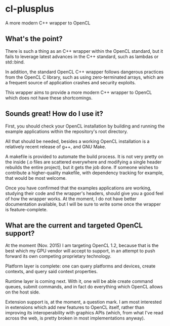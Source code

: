 # cl-plusplus
A more modern C++ wrapper to OpenCL

## What's the point?
There is such a thing as an C++ wrapper within the OpenCL standard, but it fails to leverage latest advances in the C++ standard, such as lambdas or std::bind.

In addition, the standard OpenCL C++ wrapper follows dangerous practices from the OpenCL C library, such as using zero-terminated arrays, which are a frequent source of application crashes and security exploits.

This wrapper aims to provide a more modern C++ wrapper to OpenCL which does not have these shortcomings.

## Sounds great! How do I use it?
First, you should check your OpenCL installation by building and running the example applications within the repository's root directory.

All that should be needed, besides a working OpenCL installation is a relatively recent release of g++, and GNU Make.

A makefile is provided to automate the build process. It is not very pretty on the inside (.o files are scattered everywhere and modifying a single header rebuilds the entire project), but it gets the job done. If someone wishes to contribute a higher-quality makefile, with dependency tracking for example, that would be most welcome.

Once you have confirmed that the examples applications are working, studying their code and the wrapper's headers, should give you a good feel of how the wrapper works. At the moment, I do not have better documentation available, but I will be sure to write some once the wrapper is feature-complete.

## What are the current and targeted OpenCL support?
At the moment (Nov. 2015) I am targeting OpenCL 1.2, because that is the best which my GPU vendor will accept to support, in an attempt to push forward its own competing proprietary technology.

Platform layer is complete: one can query platforms and devices, create contexts, and query said context properties.

Runtime layer is coming next. With it, one will be able create command queues, submit commands, and in fact do everything which OpenCL allows on the host side.

Extension support is, at the moment, a question mark. I am most interested in extensions which add new features to OpenCL itself, rather than improving its interoperability with graphics APIs (which, from what I've read across the web, is pretty broken in most implementations anyway).
